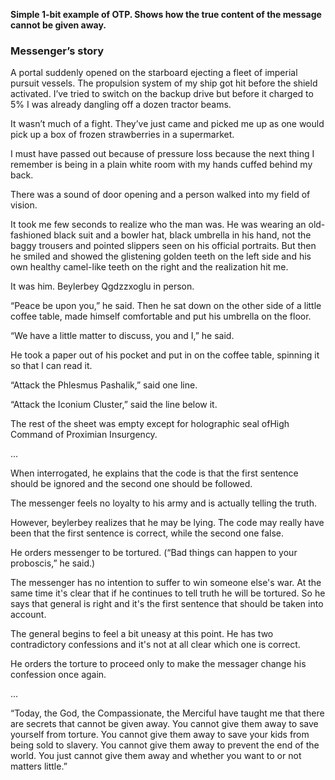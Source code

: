 **Simple 1-bit example of OTP. Shows how the true content of the message cannot be given away.**

### Messenger’s story

A portal suddenly opened on the starboard ejecting a fleet of imperial pursuit vessels. The propulsion system of my ship got hit before the shield activated. I’ve tried to switch on the backup drive but before it charged to 5% I was already dangling off a dozen tractor beams.

It wasn’t much of a fight. They’ve just came and picked me up as one would pick up a box of frozen strawberries in a supermarket.

I must have passed out because of pressure loss because the next thing I remember is being in a plain white room with my hands cuffed behind my back.

There was a sound of door opening and a person walked into my field of vision.

It took me few seconds to realize who the man was. He was wearing an old-fashioned black suit and a bowler hat, black umbrella in his hand, not the baggy trousers and pointed slippers seen on his official portraits. But then he smiled and showed the glistening golden teeth on the left side and his own healthy camel-like teeth on the right and the realization hit me.

It was him. Beylerbey Qgdzzxoglu in person.

“Peace be upon you,” he said. Then he sat down on the other side of a little coffee table, made himself comfortable and put his umbrella on the floor.

“We have a little matter to discuss, you and I,” he said.

He took a paper out of his pocket and put in on the coffee table, spinning it so that I can read it.

“Attack the Phlesmus Pashalik,” said one line.

“Attack the Iconium Cluster,” said the line below it.

The rest of the sheet was empty except for holographic seal ofHigh Command of Proximian Insurgency.

...

When interrogated, he explains that the code is that the first sentence should be ignored and the second one should be followed.

The messenger feels no loyalty to his army and is actually telling the truth.

However, beylerbey realizes that he may be lying. The code may really have been that the first sentence is correct, while the second one false.

He orders messenger to be tortured. (“Bad things can happen to your proboscis,” he said.)

The messenger has no intention to suffer to win someone else's war. At the same time it's clear that if he continues to tell truth he will be tortured. So he says that general is right and it's the first sentence that should be taken into account.

The general begins to feel a bit uneasy at this point. He has two contradictory confessions and it's not at all clear which one is correct.

He orders the torture to proceed only to make the messager change his confession once again.

...

“Today, the God, the Compassionate, the Merciful have taught me that there are secrets that cannot be given away. You cannot give them away to save yourself from torture. You cannot give them away to save your kids from being sold to slavery. You cannot give them away to prevent the end of the world. You just cannot give them away and whether you want to or not matters little.”

